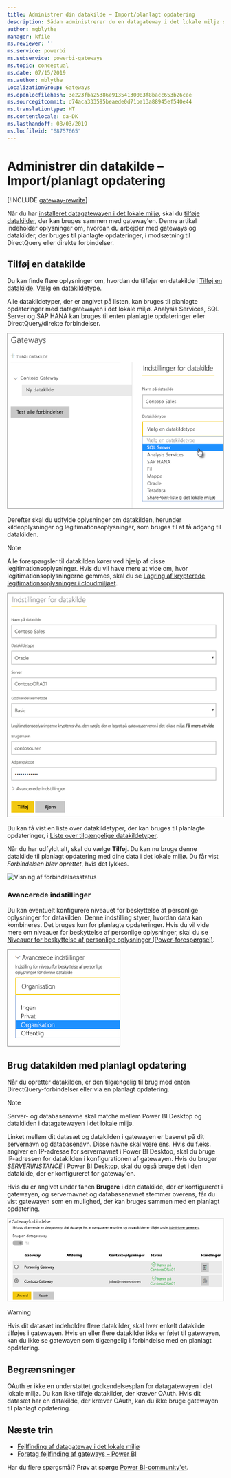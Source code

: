 ```yaml
---
title: Administrer din datakilde – Import/planlagt opdatering
description: Sådan administrerer du en datagateway i det lokale miljø samt de datakilder, der hører til denne gateway. Denne artikel gælder kun for de datakilder, der kan bruges med import/planlagt opdatering.
author: mgblythe
manager: kfile
ms.reviewer: ''
ms.service: powerbi
ms.subservice: powerbi-gateways
ms.topic: conceptual
ms.date: 07/15/2019
ms.author: mblythe
LocalizationGroup: Gateways
ms.openlocfilehash: 3e223fba25386e91354130083f8bacc653b26cee
ms.sourcegitcommit: d74aca333595beaede0d71ba13a88945ef540e44
ms.translationtype: HT
ms.contentlocale: da-DK
ms.lasthandoff: 08/03/2019
ms.locfileid: "68757665"
---
```

# <a name="manage-your-data-source---importscheduled-refresh"></a>Administrer din datakilde – Import/planlagt opdatering

[!INCLUDE [gateway-rewrite](includes/gateway-rewrite.md)]

Når du har [installeret datagatewayen i det lokale miljø](/data-integration/gateway/service-gateway-install), skal du [tilføje datakilder](service-gateway-data-sources.md#add-a-data-source), der kan bruges sammen med gateway'en. Denne artikel indeholder oplysninger om, hvordan du arbejder med gateways og datakilder, der bruges til planlagte opdateringer, i modsætning til DirectQuery eller direkte forbindelser.

## <a name="add-a-data-source"></a>Tilføj en datakilde

Du kan finde flere oplysninger om, hvordan du tilføjer en datakilde i [Tilføj en datakilde](service-gateway-data-sources.md#add-a-data-source). Vælg en datakildetype.

Alle datakildetyper, der er angivet på listen, kan bruges til planlagte opdateringer med datagatewayen i det lokale miljø. Analysis Services, SQL Server og SAP HANA kan bruges til enten planlagte opdateringer eller DirectQuery/direkte forbindelser.

![Vælg datakilde](media/service-gateway-enterprise-manage-scheduled-refresh/datasourcesettings2.png)

Derefter skal du udfylde oplysninger om datakilden, herunder kildeoplysninger og legitimationsoplysninger, som bruges til at få adgang til datakilden.

> [!NOTE]
> Alle forespørgsler til datakilden kører ved hjælp af disse legitimationsoplysninger. Hvis du vil have mere at vide om, hvor legitimationsoplysningerne gemmes, skal du se [Lagring af krypterede legitimationsoplysninger i cloudmiljøet](service-gateway-data-sources.md#store-encrypted-credentials-in-the-cloud).

![Angivelse af indstillinger for datakilden](media/service-gateway-enterprise-manage-scheduled-refresh/datasourcesettings3-oracle.png)

Du kan få vist en liste over datakildetyper, der kan bruges til planlagte opdateringer, i [Liste over tilgængelige datakildetyper](service-gateway-data-sources.md#list-of-available-data-source-types).

Når du har udfyldt alt, skal du vælge **Tilføj**. Du kan nu bruge denne datakilde til planlagt opdatering med dine data i det lokale miljø. Du får vist *Forbindelsen blev oprettet*, hvis det lykkes.

![Visning af forbindelsesstatus](media/service-gateway-enterprise-manage-scheduled-refresh/datasourcesettings4.png)

### <a name="advanced-settings"></a>Avancerede indstillinger

Du kan eventuelt konfigurere niveauet for beskyttelse af personlige oplysninger for datakilden. Denne indstilling styrer, hvordan data kan kombineres. Det bruges kun for planlagte opdateringer. Hvis du vil vide mere om niveauer for beskyttelse af personlige oplysninger, skal du se [Niveauer for beskyttelse af personlige oplysninger (Power-forespørgsel)](https://support.office.com/article/Privacy-levels-Power-Query-CC3EDE4D-359E-4B28-BC72-9BEE7900B540).

![Angivelse af niveauet for beskyttelse af personlige oplysninger](media/service-gateway-enterprise-manage-scheduled-refresh/datasourcesettings9.png)

## <a name="use-the-data-source-for-scheduled-refresh"></a>Brug datakilden med planlagt opdatering

Når du opretter datakilden, er den tilgængelig til brug med enten DirectQuery-forbindelser eller via en planlagt opdatering.

> [!NOTE]
> Server- og databasenavne skal matche mellem Power BI Desktop og datakilden i datagatewayen i det lokale miljø.

Linket mellem dit datasæt og datakilden i gatewayen er baseret på dit servernavn og databasenavn. Disse navne skal være ens. Hvis du f.eks. angiver en IP-adresse for servernavnet i Power BI Desktop, skal du bruge IP-adressen for datakilden i konfigurationen af gatewayen. Hvis du bruger *SERVER\INSTANCE* i Power BI Desktop, skal du også bruge det i den datakilde, der er konfigureret for gateway'en.

Hvis du er angivet under fanen **Brugere** i den datakilde, der er konfigureret i gatewayen, og servernavnet og databasenavnet stemmer overens, får du vist gatewayen som en mulighed, der kan bruges sammen med en planlagt opdatering.

![Visning af brugerne](media/service-gateway-enterprise-manage-scheduled-refresh/powerbi-gateway-enterprise-schedule-refresh.png)

> [!WARNING]
> Hvis dit datasæt indeholder flere datakilder, skal hver enkelt datakilde tilføjes i gatewayen. Hvis en eller flere datakilder ikke er føjet til gatewayen, kan du ikke se gatewayen som tilgængelig i forbindelse med en planlagt opdatering.

## <a name="limitations"></a>Begrænsninger

OAuth er ikke en understøttet godkendelsesplan for datagatewayen i det lokale miljø. Du kan ikke tilføje datakilder, der kræver OAuth. Hvis dit datasæt har en datakilde, der kræver OAuth, kan du ikke bruge gatewayen til planlagt opdatering.

## <a name="next-steps"></a>Næste trin

* [Fejlfinding af datagateway i det lokale miljø](/data-integration/gateway/service-gateway-tshoot)
* [Foretag fejlfinding af gateways – Power BI](service-gateway-onprem-tshoot.md)

Har du flere spørgsmål? Prøv at spørge [Power BI-community'et](http://community.powerbi.com/).
